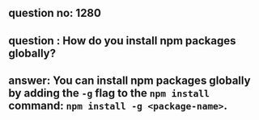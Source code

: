 
      
## question no: 1280

## question : How do you install npm packages globally?

## answer: You can install npm packages globally by adding the `-g` flag to the `npm install` command: `npm install -g <package-name>`.
      